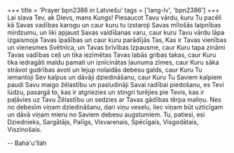 +++
title = 'Prayer bpn2386 in Latviešu'
tags = ['lang-lv', 'bpn2386']
+++
Lai slava Tev, ak Dievs, mans Kungs! Piesaucot Tavu vārdu, kuru Tu pacēli kā Savas vadības karogu un caur kuru tu izstaroji Savas mīlošās laipnības mirdzumu, un liki apjaust Savas valdīšanas varu, caur kuru Tavu vārdu lāpa izgaismoja Tavas īpašības un caur kuru parādījās Tas, Kas ir Tavas vienības un vienesmes Svētnīca, un Tavas brīvības Izpausme, caur Kuru tapa zināmi Tavas vadības ceļi un tika iezīmētas Tavas labās gribas takas, caur Kuru tika iedragāti maldu pamati un iznīcinātas ļaunuma zīmes, caur Kuru sāka strāvot gudrības avoti un lejup nolaidās debesu galds, caur Kuru Tu iemantoji Sev kalpus un dāvāji dziedināšanu, caur Kuru Tu Saviem kalpiem paudi Savu maigo žēlastību un pasludināji Savai radībai piedošanu, es Tevi lūdzu, pasargā to, kas ir atgriezies un stingri turējies pie Tevis, kas ir paļāvies uz Tavu Žēlastību un sedzies ar Tavas gādības tērpa maliņu. Nes no debesīm viņam dziedināšanu, dari viņu veselu, liec viņam būt uzticīgam un dāvā viņam mieru no Saviem debesu augstumiem.
Tu, patiesi, esi Dziednieks, Sargātājs, Palīgs, Visvarenais, Spēcīgais, Visgodātais, Viszinošais.

-- Bahá'u'lláh
